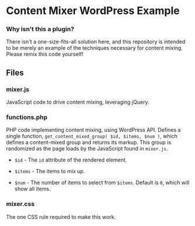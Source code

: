 # Content Mixer WordPress Example

### Why isn't this a plugin?

There isn't a one-size-fits-all solution here, and this repository is intended to be merely an example of the techniques necessary for content mixing. Please remix this code yourself!

## Files

### mixer.js

JavaScript code to drive content mixing, leveraging jQuery.

### functions.php

PHP code implementing content mixing, using WordPress API. Defines a single function, `get_content_mixed_group( $id, $items, $num )`, which defines a content-mixed group and returns its markup. This group is randomized as the page loads by the JavaScript found in `mixer.js`.

* `$id` - The `id` attribute of the rendered element.

* `$items` - The items to mix up.

* `$num` - The number of items to select from `$items`. Default is `0`, which will show all items.

### mixer.css

The one CSS rule required to make this work.

